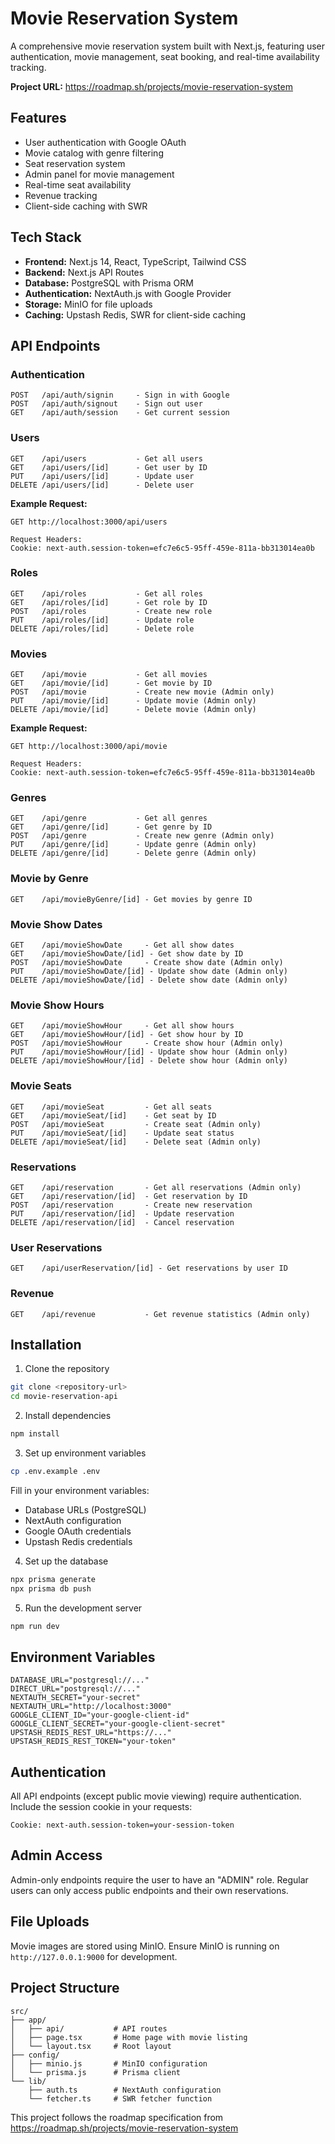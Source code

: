 # Movie Reservation System

A comprehensive movie reservation system built with Next.js, featuring user authentication, movie management, seat booking, and real-time availability tracking.

**Project URL:** https://roadmap.sh/projects/movie-reservation-system

## Features

- User authentication with Google OAuth
- Movie catalog with genre filtering
- Seat reservation system
- Admin panel for movie management
- Real-time seat availability
- Revenue tracking
- Client-side caching with SWR

## Tech Stack

- **Frontend:** Next.js 14, React, TypeScript, Tailwind CSS
- **Backend:** Next.js API Routes
- **Database:** PostgreSQL with Prisma ORM
- **Authentication:** NextAuth.js with Google Provider
- **Storage:** MinIO for file uploads
- **Caching:** Upstash Redis, SWR for client-side caching

## API Endpoints

### Authentication
```
POST   /api/auth/signin     - Sign in with Google
POST   /api/auth/signout    - Sign out user
GET    /api/auth/session    - Get current session
```

### Users
```
GET    /api/users           - Get all users
GET    /api/users/[id]      - Get user by ID
PUT    /api/users/[id]      - Update user
DELETE /api/users/[id]      - Delete user
```

**Example Request:**
```
GET http://localhost:3000/api/users

Request Headers:
Cookie: next-auth.session-token=efc7e6c5-95ff-459e-811a-bb313014ea0b
```

### Roles
```
GET    /api/roles           - Get all roles
GET    /api/roles/[id]      - Get role by ID
POST   /api/roles           - Create new role
PUT    /api/roles/[id]      - Update role
DELETE /api/roles/[id]      - Delete role
```

### Movies
```
GET    /api/movie           - Get all movies
GET    /api/movie/[id]      - Get movie by ID
POST   /api/movie           - Create new movie (Admin only)
PUT    /api/movie/[id]      - Update movie (Admin only)
DELETE /api/movie/[id]      - Delete movie (Admin only)
```

**Example Request:**
```
GET http://localhost:3000/api/movie

Request Headers:
Cookie: next-auth.session-token=efc7e6c5-95ff-459e-811a-bb313014ea0b
```

### Genres
```
GET    /api/genre           - Get all genres
GET    /api/genre/[id]      - Get genre by ID
POST   /api/genre           - Create new genre (Admin only)
PUT    /api/genre/[id]      - Update genre (Admin only)
DELETE /api/genre/[id]      - Delete genre (Admin only)
```

### Movie by Genre
```
GET    /api/movieByGenre/[id] - Get movies by genre ID
```

### Movie Show Dates
```
GET    /api/movieShowDate     - Get all show dates
GET    /api/movieShowDate/[id] - Get show date by ID
POST   /api/movieShowDate     - Create show date (Admin only)
PUT    /api/movieShowDate/[id] - Update show date (Admin only)
DELETE /api/movieShowDate/[id] - Delete show date (Admin only)
```

### Movie Show Hours
```
GET    /api/movieShowHour     - Get all show hours
GET    /api/movieShowHour/[id] - Get show hour by ID
POST   /api/movieShowHour     - Create show hour (Admin only)
PUT    /api/movieShowHour/[id] - Update show hour (Admin only)
DELETE /api/movieShowHour/[id] - Delete show hour (Admin only)
```

### Movie Seats
```
GET    /api/movieSeat         - Get all seats
GET    /api/movieSeat/[id]    - Get seat by ID
POST   /api/movieSeat         - Create seat (Admin only)
PUT    /api/movieSeat/[id]    - Update seat status
DELETE /api/movieSeat/[id]    - Delete seat (Admin only)
```

### Reservations
```
GET    /api/reservation       - Get all reservations (Admin only)
GET    /api/reservation/[id]  - Get reservation by ID
POST   /api/reservation       - Create new reservation
PUT    /api/reservation/[id]  - Update reservation
DELETE /api/reservation/[id]  - Cancel reservation
```

### User Reservations
```
GET    /api/userReservation/[id] - Get reservations by user ID
```

### Revenue
```
GET    /api/revenue           - Get revenue statistics (Admin only)
```

## Installation

1. Clone the repository
```bash
git clone <repository-url>
cd movie-reservation-api
```

2. Install dependencies
```bash
npm install
```

3. Set up environment variables
```bash
cp .env.example .env
```

Fill in your environment variables:
- Database URLs (PostgreSQL)
- NextAuth configuration
- Google OAuth credentials
- Upstash Redis credentials

4. Set up the database
```bash
npx prisma generate
npx prisma db push
```

5. Run the development server
```bash
npm run dev
```

## Environment Variables

```env
DATABASE_URL="postgresql://..."
DIRECT_URL="postgresql://..."
NEXTAUTH_SECRET="your-secret"
NEXTAUTH_URL="http://localhost:3000"
GOOGLE_CLIENT_ID="your-google-client-id"
GOOGLE_CLIENT_SECRET="your-google-client-secret"
UPSTASH_REDIS_REST_URL="https://..."
UPSTASH_REDIS_REST_TOKEN="your-token"
```

## Authentication

All API endpoints (except public movie viewing) require authentication. Include the session cookie in your requests:

```
Cookie: next-auth.session-token=your-session-token
```

## Admin Access

Admin-only endpoints require the user to have an "ADMIN" role. Regular users can only access public endpoints and their own reservations.

## File Uploads

Movie images are stored using MinIO. Ensure MinIO is running on `http://127.0.0.1:9000` for development.

## Project Structure

```
src/
├── app/
│   ├── api/           # API routes
│   ├── page.tsx       # Home page with movie listing
│   └── layout.tsx     # Root layout
├── config/
│   ├── minio.js       # MinIO configuration
│   └── prisma.js      # Prisma client
└── lib/
    ├── auth.ts        # NextAuth configuration
    └── fetcher.ts     # SWR fetcher function
```

This project follows the roadmap specification from https://roadmap.sh/projects/movie-reservation-system